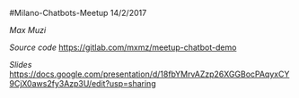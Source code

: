 

#Milano-Chatbots-Meetup 14/2/2017

*Max Muzi*



*Source code*
https://gitlab.com/mxmz/meetup-chatbot-demo


*Slides*
https://docs.google.com/presentation/d/18fbYMrvAZzp26XGGBocPAqyxCY9CjX0aws2fy3Azp3U/edit?usp=sharing